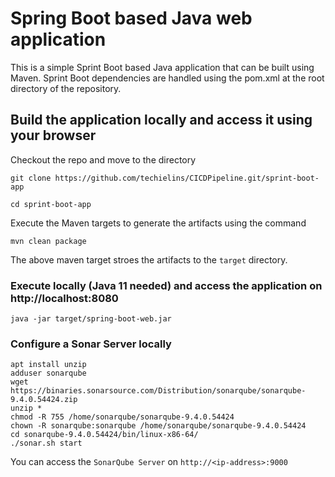 # Spring Boot based Java web application
 
This is a simple Sprint Boot based Java application that can be built using Maven. Sprint Boot dependencies are handled using the pom.xml at the root directory of the repository.


## Build the application locally and access it using your browser

Checkout the repo and move to the directory

```
git clone https://github.com/techielins/CICDPipeline.git/sprint-boot-app

cd sprint-boot-app
```

Execute the Maven targets to generate the artifacts using the command

```
mvn clean package
```

The above maven target stroes the artifacts to the `target` directory.


### Execute locally (Java 11 needed) and access the application on http://localhost:8080

```
java -jar target/spring-boot-web.jar
```


### Configure a Sonar Server locally

```
apt install unzip
adduser sonarqube
wget https://binaries.sonarsource.com/Distribution/sonarqube/sonarqube-9.4.0.54424.zip
unzip *
chmod -R 755 /home/sonarqube/sonarqube-9.4.0.54424
chown -R sonarqube:sonarqube /home/sonarqube/sonarqube-9.4.0.54424
cd sonarqube-9.4.0.54424/bin/linux-x86-64/
./sonar.sh start
```

You can access the `SonarQube Server` on `http://<ip-address>:9000` 


